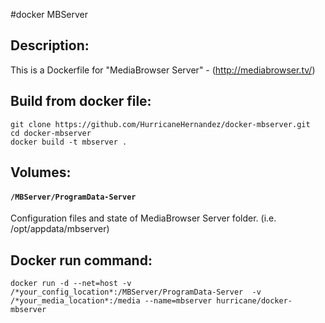#docker MBServer

## Description:

This is a Dockerfile for "MediaBrowser Server" - (http://mediabrowser.tv/)

## Build from docker file:

```
git clone https://github.com/HurricaneHernandez/docker-mbserver.git 
cd docker-mbserver
docker build -t mbserver . 
```

## Volumes:

#### `/MBServer/ProgramData-Server`

Configuration files and state of MediaBrowser Server folder. (i.e. /opt/appdata/mbserver)

## Docker run command:

```
docker run -d --net=host -v /*your_config_location*:/MBServer/ProgramData-Server  -v /*your_media_location*:/media --name=mbserver hurricane/docker-mbserver
```
